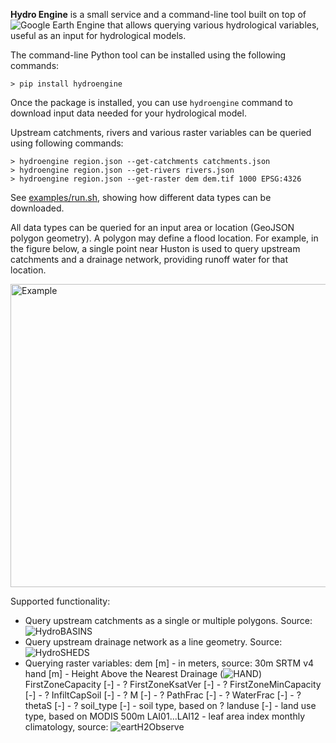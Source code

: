 **Hydro Engine** is a small service and a command-line tool built on top of ![Google Earth Engine](http://earthengine.google.com) that allows querying various hydrological variables, useful as an input for hydrological models.

The command-line Python tool can be installed using the following commands:
```
> pip install hydroengine
```

Once the package is installed, you can use ```hydroengine``` command to download input data needed for your hydrological model.

Upstream catchments, rivers and various raster variables can be queried using following commands:

```
> hydroengine region.json --get-catchments catchments.json
> hydroengine region.json --get-rivers rivers.json
> hydroengine region.json --get-raster dem dem.tif 1000 EPSG:4326
```

See [examples/run.sh](https://github.com/Deltares/hydro-engine/blob/master/examples/run.sh), showing how different data types can be downloaded.

All data types can be queried for an input area or location (GeoJSON polygon geometry). A polygon may define a flood location. For example, in the figure below, a single point near Huston is used to query upstream catchments and a drainage network, providing runoff water for that location.

<img src="https://github.com/Deltares/hydro-engine/blob/master/docs/example_query.png?raw=true" alt="Example" width="626" height="485">

Supported functionality:

* Query upstream catchments as a single or multiple polygons. Source: ![HydroBASINS](http://www.hydrosheds.org/page/hydrobasins)
* Query upstream drainage network as a line geometry. Source: ![HydroSHEDS](http://hydrosheds.org)
* Querying raster variables:
   dem [m] - in meters, source: 30m SRTM v4
   hand [m] - Height Above the Nearest Drainage (![HAND](http://global-hand.appspot.com))
   FirstZoneCapacity [-] - ?
   FirstZoneKsatVer [-] - ?
   FirstZoneMinCapacity [-] - ?
   InfiltCapSoil [-] - ?
   M [-] - ?
   PathFrac [-] - ?
   WaterFrac [-] - ?
   thetaS [-] - ?
   soil_type [-] - soil type, based on ?
   landuse [-] - land use type, based on MODIS 500m
   LAI01...LAI12 - leaf area index monthly climatology, source: ![eartH2Observe](http://www.earth2observe.eu/)

